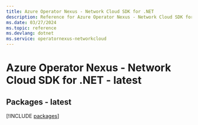 ```yaml
---
title: Azure Operator Nexus - Network Cloud SDK for .NET
description: Reference for Azure Operator Nexus - Network Cloud SDK for .NET
ms.date: 03/27/2024
ms.topic: reference
ms.devlang: dotnet
ms.service: operatornexus-networkcloud
---
```

# Azure Operator Nexus - Network Cloud SDK for .NET - latest
## Packages - latest
[!INCLUDE [packages](operator-nexus---network-cloud-index.md)]